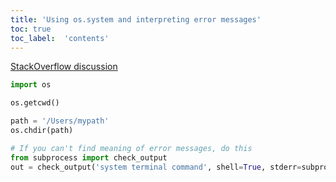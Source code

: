 ```yaml
--- 
title: 'Using os.system and interpreting error messages'
toc: true
toc_label:  'contents'
---
```


[StackOverflow discussion](https://stackoverflow.com/questions/31262614/handle-result-of-os-system)


```python
import os
```


```python
os.getcwd()
```


```python
path = '/Users/mypath'
os.chdir(path)
```


```python
# If you can't find meaning of error messages, do this
from subprocess import check_output
out = check_output('system terminal command', shell=True, stderr=subprocess.STDOUT)
```
